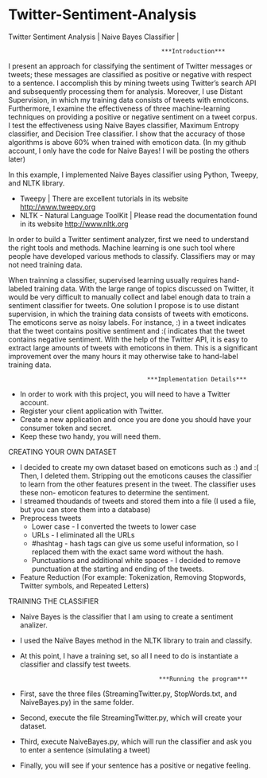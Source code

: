 Twitter-Sentiment-Analysis
==========================

Twitter Sentiment Analysis | Naive Bayes Classifier | 

                                               ***Introduction***

I present an approach for classifying the sentiment of Twitter messages or tweets; these messages are classified as positive or negative with respect to a sentence. I accomplish this by mining tweets using Twitter’s search API and subsequently processing them for analysis. Moreover, I use Distant Supervision, in which my training data consists of tweets with emoticons. Furthermore, I examine the effectiveness of three machine-learning techniques on providing a positive or negative sentiment on a tweet corpus. I test the effectiveness using Naive Bayes classifier, Maximum Entropy classifier, and Decision Tree classifier. I show that the accuracy of those algorithms is above 60% when trained with emoticon data. (In my github account, I only have the code for Naive Bayes! I will be posting the others later)

In this example, I implemented Naive Bayes classifier using Python, Tweepy, and NLTK library. 

- Tweepy | There are excellent tutorials in its website http://www.tweepy.org 
- NLTK - Natural Language ToolKit | Please read the documentation found in its website http://www.nltk.org

In order to build a Twitter sentiment analyzer, first we need to understand the right tools and methods. Machine learning is one such tool where people have developed various methods to classify. Classifiers may or may not need training data. 

When trainning a classifier, supervised learning usually requires hand-labeled training data. With the large range of topics discussed on Twitter, it would be very difficult to manually collect and label enough data to train a sentiment classifier for tweets. One solution I propose is to use distant supervision, in which the training data consists of tweets with emoticons. The emoticons serve as noisy labels. For instance, :) in a tweet indicates that the tweet contains positive sentiment and :( indicates that the tweet contains negative sentiment. With the help of the Twitter API, it is easy to extract large amounts of tweets with emoticons in them. This is a significant improvement over the many hours it may otherwise take to hand-label training data.

                                           ***Implementation Details***

- In order to work with this project, you will need to have a Twitter account. 
- Register your client application with Twitter. 
- Create a new application and once you are done you should have your consumer token and secret. 
- Keep these two handy, you will need them. 

CREATING YOUR OWN DATASET

- I decided to create my own dataset based on emoticons such as :) and :( Then, I deleted them. Stripping out the        emoticons causes the classifier to learn from the other features present in the tweet. The classifier uses these non-   emoticon features to determine the sentiment.
- I streamed thoudands of tweets and stored them into a file (I used a file, but you can store them into a database)
- Preprocess tweets
  * Lower case - I converted the tweets to lower case 
  * URLs - I eliminated all the URLs
  * #hashtag - hash tags can give us some useful information, so I replaced them with the exact same word without the      hash.
  * Punctuations and additional white spaces - I decided to remove punctuation at the starting and ending of the           tweets.
- Feature Reduction (For example: Tokenization, Removing Stopwords, Twitter symbols, and Repeated Letters)


TRAINING THE CLASSIFIER 

- Naive Bayes is the classifier that I am using to create a sentiment analizer. 
- I used the Naïve Bayes method in the NLTK library to train and classify.
- At this point, I have a training set, so all I need to do is instantiate a classifier and classify test tweets.

                                             ***Running the program***
                                             
- First, save the three files (StreamingTwitter.py, StopWords.txt, and NaiveBayes.py) in the same folder.
- Second, execute the file StreamingTwitter.py, which will create your dataset.
- Third, execute NaiveBayes.py, which will run the classifier and ask you to enter a sentence (simulating a tweet)
- Finally, you will see if your sentence has a positive or negative feeling.
                                             
                                             


